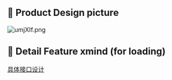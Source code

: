 ## 🚣 Product Design picture
![umjXIf.png](https://s2.ax1x.com/2019/09/26/umjXIf.png)

## 🚴 Detail Feature xmind  (for loading)
[具体接口设计](./popidea.xmind)